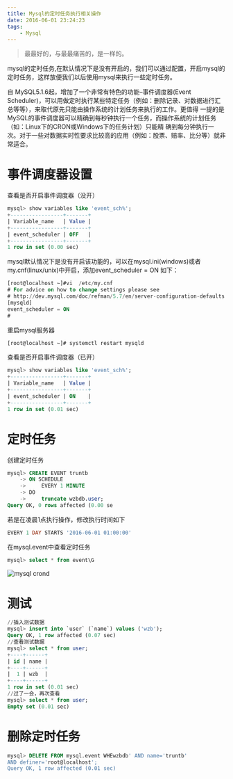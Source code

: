 ```yaml
---
title: Mysql的定时任务执行相关操作
date: 2016-06-01 23:24:23
tags:
    - Mysql
---
```


> 最最好的，与最最痛苦的，是一样的。

mysql的定时任务,在默认情况下是没有开启的，我们可以通过配置，开启mysql的定时任务，这样放便我们以后使用mysql来执行一些定时任务。

<!-- more -->

自 MySQL5.1.6起，增加了一个非常有特色的功能–事件调度器(Event Scheduler)，可以用做定时执行某些特定任务（例如：删除记录、对数据进行汇总等等），来取代原先只能由操作系统的计划任务来执行的工作。更值得 一提的是MySQL的事件调度器可以精确到每秒钟执行一个任务，而操作系统的计划任务（如：Linux下的CRON或Windows下的任务计划）只能精 确到每分钟执行一次。对于一些对数据实时性要求比较高的应用（例如：股票、赔率、比分等）就非常适合。

# 事件调度器设置

查看是否开启事件调度器（没开）

``` Sql
mysql> show variables like 'event_sch%';
+-----------------+-------+
| Variable_name   | Value |
+-----------------+-------+
| event_scheduler | OFF   |
+-----------------+-------+
1 row in set (0.00 sec)
```

mysql默认情况下是没有开启该功能的，可以在mysql.ini(windows)或者my.cnf(linux/unix)中开启，添加event_scheduler = ON 如下：
``` Sql
[root@localhost ~]#vi  /etc/my.cnf
# For advice on how to change settings please see
# http://dev.mysql.com/doc/refman/5.7/en/server-configuration-defaults.html
[mysqld]
event_scheduler = ON 
#
```

重启mysql服务器
``` Sql
[root@localhost ~]# systemctl restart mysqld
```

查看是否开启事件调度器（已开）
``` Sql
mysql> show variables like 'event_sch%';
+-----------------+-------+
| Variable_name   | Value |
+-----------------+-------+
| event_scheduler | ON    |
+-----------------+-------+
1 row in set (0.01 sec)
```

# 定时任务

创建定时任务
``` Sql
mysql> CREATE EVENT truntb
    -> ON SCHEDULE 
    ->     EVERY 1 MINUTE
    -> DO 
    ->     truncate wzbdb.user;
Query OK, 0 rows affected (0.00 se
```

若是在凌晨1点执行操作，修改执行时间如下
``` Sql
EVERY 1 DAY STARTS '2016-06-01 01:00:00'
```

在mysql.event中查看定时任务
``` Sql
mysql> select * from event\G
```
![mysql crond](https://s2.ax1x.com/2020/02/06/1ytr4A.jpg)


# 测试
``` Sql
//插入测试数据
mysql> insert into `user` (`name`) values ('wzb');
Query OK, 1 row affected (0.07 sec)
//查看测试数据
mysql> select * from user;
+----+------+
| id | name |
+----+------+
|  1 | wzb  |
+----+------+
1 row in set (0.01 sec)
//过了一会，再次查看
mysql> select * from user;
Empty set (0.01 sec)
```

# 删除定时任务
``` Sql
mysql> DELETE FROM mysql.event WHEwzbdb' AND name='truntb' 
AND definer='root@localhost';
Query OK, 1 row affected (0.01 sec)
```